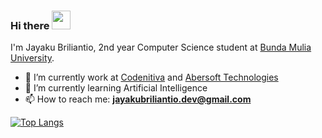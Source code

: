 ### Hi there <img src="https://github.com/TheDudeThatCode/TheDudeThatCode/blob/master/Assets/Hi.gif" width="30px"> 

I'm Jayaku Briliantio, 2nd year Computer Science student at [Bunda Mulia University](https://www.ubm.ac.id).

- 🔭 I’m currently work at [Codenitiva](https://www.linkedin.com/company/codenitiva) and [Abersoft Technologies](https://www.linkedin.com/company/abersoft-technologies)
- 🌱 I’m currently learning Artificial Intelligence
- 📫 How to reach me: **jayakubriliantio.dev@gmail.com**

[![Top Langs](https://github-readme-stats-one-black.vercel.app/api/top-langs/?username=ukayaj620&hide=html,css,objective-c,batchfile,starlark,jupyter%20notebook)](https://github.com/anuraghazra/github-readme-stats)
